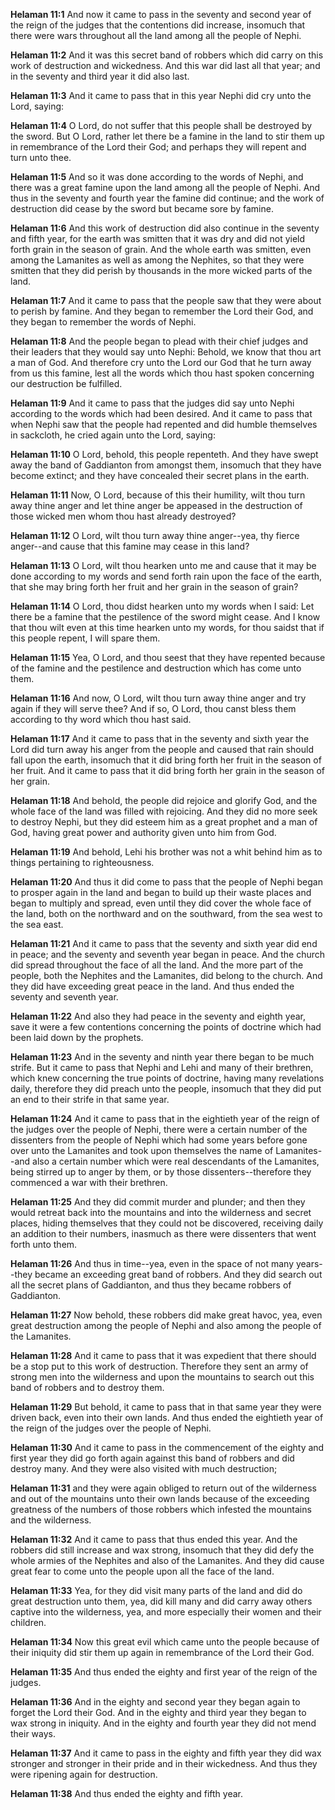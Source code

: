 **Helaman 11:1** And now it came to pass in the seventy and second year of the reign of the judges that the contentions did increase, insomuch that there were wars throughout all the land among all the people of Nephi.

**Helaman 11:2** And it was this secret band of robbers which did carry on this work of destruction and wickedness. And this war did last all that year; and in the seventy and third year it did also last.

**Helaman 11:3** And it came to pass that in this year Nephi did cry unto the Lord, saying:

**Helaman 11:4** O Lord, do not suffer that this people shall be destroyed by the sword. But O Lord, rather let there be a famine in the land to stir them up in remembrance of the Lord their God; and perhaps they will repent and turn unto thee.

**Helaman 11:5** And so it was done according to the words of Nephi, and there was a great famine upon the land among all the people of Nephi. And thus in the seventy and fourth year the famine did continue; and the work of destruction did cease by the sword but became sore by famine.

**Helaman 11:6** And this work of destruction did also continue in the seventy and fifth year, for the earth was smitten that it was dry and did not yield forth grain in the season of grain. And the whole earth was smitten, even among the Lamanites as well as among the Nephites, so that they were smitten that they did perish by thousands in the more wicked parts of the land.

**Helaman 11:7** And it came to pass that the people saw that they were about to perish by famine. And they began to remember the Lord their God, and they began to remember the words of Nephi.

**Helaman 11:8** And the people began to plead with their chief judges and their leaders that they would say unto Nephi: Behold, we know that thou art a man of God. And therefore cry unto the Lord our God that he turn away from us this famine, lest all the words which thou hast spoken concerning our destruction be fulfilled.

**Helaman 11:9** And it came to pass that the judges did say unto Nephi according to the words which had been desired. And it came to pass that when Nephi saw that the people had repented and did humble themselves in sackcloth, he cried again unto the Lord, saying:

**Helaman 11:10** O Lord, behold, this people repenteth. And they have swept away the band of Gaddianton from amongst them, insomuch that they have become extinct; and they have concealed their secret plans in the earth.

**Helaman 11:11** Now, O Lord, because of this their humility, wilt thou turn away thine anger and let thine anger be appeased in the destruction of those wicked men whom thou hast already destroyed?

**Helaman 11:12** O Lord, wilt thou turn away thine anger--yea, thy fierce anger--and cause that this famine may cease in this land?

**Helaman 11:13** O Lord, wilt thou hearken unto me and cause that it may be done according to my words and send forth rain upon the face of the earth, that she may bring forth her fruit and her grain in the season of grain?

**Helaman 11:14** O Lord, thou didst hearken unto my words when I said: Let there be a famine that the pestilence of the sword might cease. And I know that thou wilt even at this time hearken unto my words, for thou saidst that if this people repent, I will spare them.

**Helaman 11:15** Yea, O Lord, and thou seest that they have repented because of the famine and the pestilence and destruction which has come unto them.

**Helaman 11:16** And now, O Lord, wilt thou turn away thine anger and try again if they will serve thee? And if so, O Lord, thou canst bless them according to thy word which thou hast said.

**Helaman 11:17** And it came to pass that in the seventy and sixth year the Lord did turn away his anger from the people and caused that rain should fall upon the earth, insomuch that it did bring forth her fruit in the season of her fruit. And it came to pass that it did bring forth her grain in the season of her grain.

**Helaman 11:18** And behold, the people did rejoice and glorify God, and the whole face of the land was filled with rejoicing. And they did no more seek to destroy Nephi, but they did esteem him as a great prophet and a man of God, having great power and authority given unto him from God.

**Helaman 11:19** And behold, Lehi his brother was not a whit behind him as to things pertaining to righteousness.

**Helaman 11:20** And thus it did come to pass that the people of Nephi began to prosper again in the land and began to build up their waste places and began to multiply and spread, even until they did cover the whole face of the land, both on the northward and on the southward, from the sea west to the sea east.

**Helaman 11:21** And it came to pass that the seventy and sixth year did end in peace; and the seventy and seventh year began in peace. And the church did spread throughout the face of all the land. And the more part of the people, both the Nephites and the Lamanites, did belong to the church. And they did have exceeding great peace in the land. And thus ended the seventy and seventh year.

**Helaman 11:22** And also they had peace in the seventy and eighth year, save it were a few contentions concerning the points of doctrine which had been laid down by the prophets.

**Helaman 11:23** And in the seventy and ninth year there began to be much strife. But it came to pass that Nephi and Lehi and many of their brethren, which knew concerning the true points of doctrine, having many revelations daily, therefore they did preach unto the people, insomuch that they did put an end to their strife in that same year.

**Helaman 11:24** And it came to pass that in the eightieth year of the reign of the judges over the people of Nephi, there were a certain number of the dissenters from the people of Nephi which had some years before gone over unto the Lamanites and took upon themselves the name of Lamanites--and also a certain number which were real descendants of the Lamanites, being stirred up to anger by them, or by those dissenters--therefore they commenced a war with their brethren.

**Helaman 11:25** And they did commit murder and plunder; and then they would retreat back into the mountains and into the wilderness and secret places, hiding themselves that they could not be discovered, receiving daily an addition to their numbers, inasmuch as there were dissenters that went forth unto them.

**Helaman 11:26** And thus in time--yea, even in the space of not many years--they became an exceeding great band of robbers. And they did search out all the secret plans of Gaddianton, and thus they became robbers of Gaddianton.

**Helaman 11:27** Now behold, these robbers did make great havoc, yea, even great destruction among the people of Nephi and also among the people of the Lamanites.

**Helaman 11:28** And it came to pass that it was expedient that there should be a stop put to this work of destruction. Therefore they sent an army of strong men into the wilderness and upon the mountains to search out this band of robbers and to destroy them.

**Helaman 11:29** But behold, it came to pass that in that same year they were driven back, even into their own lands. And thus ended the eightieth year of the reign of the judges over the people of Nephi.

**Helaman 11:30** And it came to pass in the commencement of the eighty and first year they did go forth again against this band of robbers and did destroy many. And they were also visited with much destruction;

**Helaman 11:31** and they were again obliged to return out of the wilderness and out of the mountains unto their own lands because of the exceeding greatness of the numbers of those robbers which infested the mountains and the wilderness.

**Helaman 11:32** And it came to pass that thus ended this year. And the robbers did still increase and wax strong, insomuch that they did defy the whole armies of the Nephites and also of the Lamanites. And they did cause great fear to come unto the people upon all the face of the land.

**Helaman 11:33** Yea, for they did visit many parts of the land and did do great destruction unto them, yea, did kill many and did carry away others captive into the wilderness, yea, and more especially their women and their children.

**Helaman 11:34** Now this great evil which came unto the people because of their iniquity did stir them up again in remembrance of the Lord their God.

**Helaman 11:35** And thus ended the eighty and first year of the reign of the judges.

**Helaman 11:36** And in the eighty and second year they began again to forget the Lord their God. And in the eighty and third year they began to wax strong in iniquity. And in the eighty and fourth year they did not mend their ways.

**Helaman 11:37** And it came to pass in the eighty and fifth year they did wax stronger and stronger in their pride and in their wickedness. And thus they were ripening again for destruction.

**Helaman 11:38** And thus ended the eighty and fifth year.

